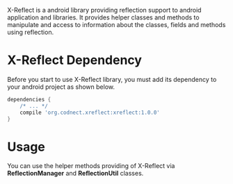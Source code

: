 X-Reflect is a android library providing reflection support to android application and libraries. It provides helper classes and methods to manipulate and access to information about the classes, fields and methods using reflection. 

X-Reflect Dependency
=====================
Before you start to use X-Reflect library, you must add its dependency to your android project as shown below.
```gradle
dependencies {
    /* ... */
    compile 'org.codnect.xreflect:xreflect:1.0.0'
}

```

Usage
=====================
You can use the helper methods providing of X-Reflect via **ReflectionManager** and **ReflectionUtil** classes.